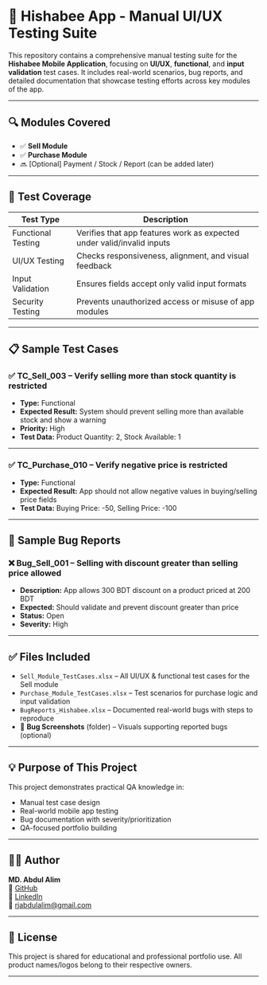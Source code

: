 # 📱 Hishabee App - Manual UI/UX Testing Suite

This repository contains a comprehensive manual testing suite for the **Hishabee Mobile Application**, focusing on **UI/UX**, **functional**, and **input validation** test cases. It includes real-world scenarios, bug reports, and detailed documentation that showcase testing efforts across key modules of the app.

---

## 🔍 Modules Covered

- ✅ **Sell Module**
- ✅ **Purchase Module**
- 🔜 [Optional] Payment / Stock / Report (can be added later)

---

## 🧪 Test Coverage

| Test Type           | Description                                                       |
|---------------------|-------------------------------------------------------------------|
| Functional Testing  | Verifies that app features work as expected under valid/invalid inputs |
| UI/UX Testing       | Checks responsiveness, alignment, and visual feedback             |
| Input Validation    | Ensures fields accept only valid input formats                    |
| Security Testing    | Prevents unauthorized access or misuse of app modules             |

---

## 📋 Sample Test Cases

### ✅ TC_Sell_003 – Verify selling more than stock quantity is restricted

- **Type:** Functional
- **Expected Result:** System should prevent selling more than available stock and show a warning
- **Priority:** High
- **Test Data:** Product Quantity: 2, Stock Available: 1

---

### ✅ TC_Purchase_010 – Verify negative price is restricted

- **Type:** Functional
- **Expected Result:** App should not allow negative values in buying/selling price fields
- **Test Data:** Buying Price: -50, Selling Price: -100

---

## 🐞 Sample Bug Reports

### ❌ Bug_Sell_001 – Selling with discount greater than selling price allowed

- **Description:** App allows 300 BDT discount on a product priced at 200 BDT
- **Expected:** Should validate and prevent discount greater than price
- **Status:** Open
- **Severity:** High

---

## ✅ Files Included

- `Sell_Module_TestCases.xlsx` – All UI/UX & functional test cases for the Sell module  
- `Purchase_Module_TestCases.xlsx` – Test scenarios for purchase logic and input validation  
- `BugReports_Hishabee.xlsx` – Documented real-world bugs with steps to reproduce  
- 📸 **Bug Screenshots** (folder) – Visuals supporting reported bugs (optional)

---

## 💡 Purpose of This Project

This project demonstrates practical QA knowledge in:

- Manual test case design
- Real-world mobile app testing
- Bug documentation with severity/prioritization
- QA-focused portfolio building

---

## 🧑‍💻 Author

**MD. Abdul Alim**  
🔗 [GitHub](https://github.com/rjabdulalim)  
🔗 [LinkedIn](https://linkedin.com/in/rjalim)  
📧 rjabdulalim@gmail.com  

---

## 📌 License

This project is shared for educational and professional portfolio use. All product names/logos belong to their respective owners.

---

